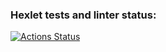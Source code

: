 ### Hexlet tests and linter status:
[![Actions Status](https://github.com/hvaheterduminvenn/frontend-project-46/workflows/hexlet-check/badge.svg)](https://github.com/hvaheterduminvenn/frontend-project-46/actions)